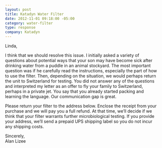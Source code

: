 ```yaml
--- 
layout: post
title: Katadyn Water Filter
date: 2012-11-01 09:18:00 -05:00
category: water-filter
type: response
company: Katadyn
---
```


Linda,  
 
I think that we should resolve this issue.  I initially asked a variety of questions about potential ways that your son may have become sick after drinking water from a puddle in an animal stockyard.  The most important question was if he carefully read the instructions, especially the part of how to use the filter.  Then, depending on the situation, we would perhaps return the unit to Switzerland for testing.  You did not answer any of the questions and interpreted my letter as an offer to fly your family to Switzerland, perhaps in a private jet.  You say that you already started packing and learning the language.  Our communication gap is great.
 
Please return your filter to the address below.  Enclose the receipt from your purchase and we will pay you a full refund.  At that time, we’ll decide if we think that your filter warrants further microbiological testing.  If you provide your address, we’ll send a prepaid UPS shipping label so you do not incur any shipping costs.
 
Sincerely,  
Alan Lizee